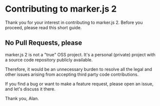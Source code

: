 # Contributing to marker.js 2

Thank you for your interest in contributing to marker.js 2. Before you proceed, please read this short guide.

## No Pull Requests, please
marker.js 2 is not a "true" OSS project. It's a personal (private) project with a source code repository publicly available.

Therefore, it would be an unnecessary burden to resolve all the legal and other issues arising from accepting third party code contributions.

If you find a bug or want to make a feature request, please open an issue, and let's discuss it there.

Thank you,
Alan.
